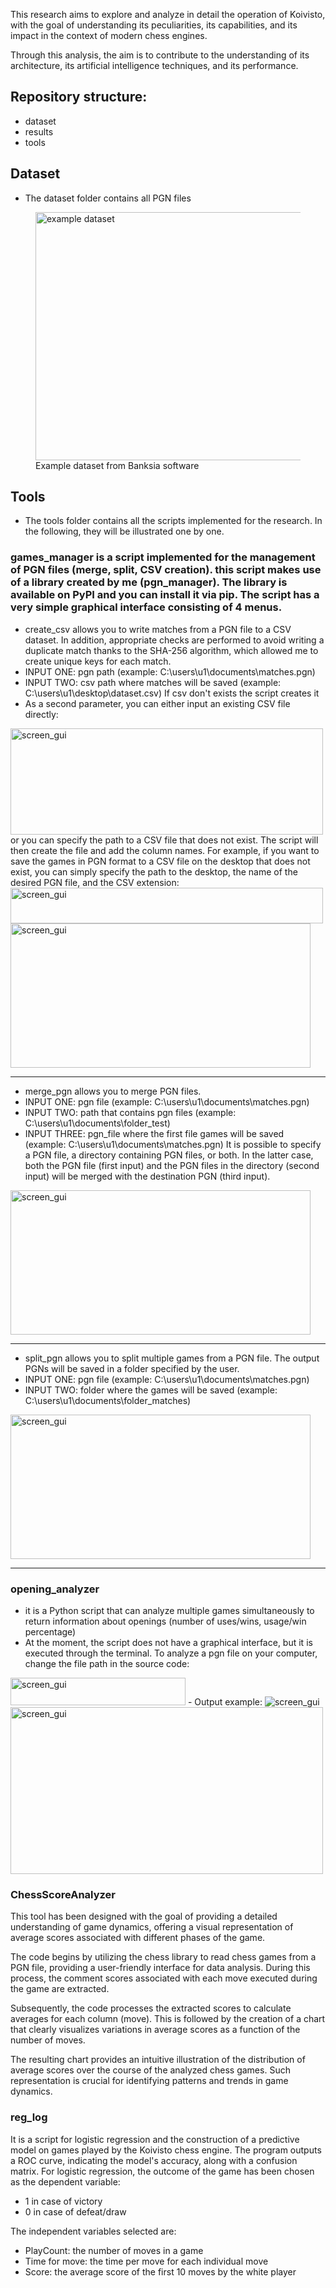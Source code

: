 This research aims to explore and analyze in detail the operation of Koivisto, with the goal of understanding its peculiarities, its capabilities, and its impact in the context of modern chess engines.

Through this analysis, the aim is to contribute to the understanding of its architecture, its artificial intelligence techniques, and its performance.

## Repository structure:
- dataset
- results
- tools

## Dataset
- The dataset folder contains all PGN files
<figure>
  <img src="./images/table_ex.png" alt="example dataset"  width = "500" height = "397">
  <figcaption>
    Example dataset from Banksia software
  </figcaption>
</figure>

## Tools
- The tools folder contains all the scripts implemented for the research. In the following, they will be illustrated one by one.

### games_manager is a script implemented for the management of PGN files (merge, split, CSV creation). this script makes use of a library created by me (pgn_manager). The library is available on PyPI and you can install it via pip. The script has a very simple graphical interface consisting of 4 menus.
- create_csv allows you to write matches from a PGN file to a CSV dataset. In addition, appropriate checks are performed to avoid writing a duplicate match thanks to the SHA-256 algorithm, which allowed me to create unique keys for each match.
- INPUT ONE: pgn path (example: C:\users\u1\documents\matches.pgn)
- INPUT TWO: csv path where matches will be saved (example: C:\users\u1\desktop\dataset.csv) If csv don't exists the script creates it
- As a second parameter, you can either input an existing CSV file directly:
<img src="./images/screen_select_csv_ex.png" alt="screen_gui" width = "500" height = "170">
or you can specify the path to a CSV file that does not exist. The script will then create the file and add the column names. For example, if you want to save the games in PGN format to a CSV file on the desktop that does not exist, you can simply specify the path to the desktop, the name of the desired PGN file, and the CSV extension:
<img src="./images/ex_csv_not_exist.png" alt="screen_gui" width = "500" height = "57">
<img src="./images/screen_pgnmanager1.png" alt="screen_gui" width = "480" height = "231">

---------------------------------------------------------------------------------------------------------------------------------------

-  merge_pgn allows you to merge PGN files.
- INPUT ONE: pgn file (example: C:\users\u1\documents\matches.pgn)
- INPUT TWO: path that contains pgn files (example: C:\users\u1\documents\folder_test)
- INPUT THREE: pgn_file where the first file games will be saved (example: C:\users\u1\documents\matches.pgn)
It is possible to specify a PGN file, a directory containing PGN files, or both. In the latter case, both the PGN file (first input) and the PGN files in the directory (second input) will be merged with the destination PGN (third input).
<img src="./images/screen_pgnmanager2.png" alt="screen_gui" width = "480" height = "231">

---------------------------------------------------------------------------------------------------------------------------------------

- split_pgn allows you to split multiple games from a PGN file. The output PGNs will be saved in a folder specified by the user.
- INPUT ONE: pgn file (example: C:\users\u1\documents\matches.pgn)
- INPUT TWO: folder where the games will be saved (example: C:\users\u1\documents\folder_matches)
<img src="./images/screen_pgnmanager3.png" alt="screen_gui" width = "480" height = "231">

---------------------------------------------------------------------------------------------------------------------------------------

### opening_analyzer
- it is a Python script that can analyze multiple games simultaneously to return information about openings (number of uses/wins, usage/win percentage)
- At the moment, the script does not have a graphical interface, but it is executed through the terminal. To analyze a pgn file on your computer, change the file path in the source code:
<img src="./images/screen_del_dupl.png" alt="screen_gui" width = "280" height = "44">
- Output example:
<img src="./images/screen_match_analyst_output.png" alt="screen_gui">
<img src="./images/screen_graph_bar_ex.png" alt="screen_gui" width = "500" height = "267">

### ChessScoreAnalyzer
This tool has been designed with the goal of providing a detailed understanding of game dynamics, offering a visual representation of average scores associated with different phases of the game.

The code begins by utilizing the chess library to read chess games from a PGN file, providing a user-friendly interface for data analysis. During this process, the comment scores associated with each move executed during the game are extracted.

Subsequently, the code processes the extracted scores to calculate averages for each column (move). This is followed by the creation of a chart that clearly visualizes variations in average scores as a function of the number of moves.

The resulting chart provides an intuitive illustration of the distribution of average scores over the course of the analyzed chess games. Such representation is crucial for identifying patterns and trends in game dynamics.

### reg_log
It is a script for logistic regression and the construction of a predictive model on games played by the Koivisto chess engine. The program outputs a ROC curve, indicating the model's accuracy, along with a confusion matrix.
For logistic regression, the outcome of the game has been chosen as the dependent variable:
- 1 in case of victory
- 0 in case of defeat/draw

The independent variables selected are:
- PlayCount: the number of moves in a game
- Time for move: the time per move for each individual move
- Score: the average score of the first 10 moves by the white player

